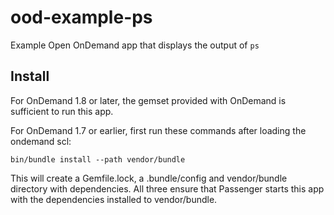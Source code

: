 # ood-example-ps

Example Open OnDemand app that displays the output of `ps`


## Install

For OnDemand 1.8 or later, the gemset provided with OnDemand is sufficient to run this app.

For OnDemand 1.7 or earlier, first run these commands after loading the ondemand scl:

    bin/bundle install --path vendor/bundle

This will create a Gemfile.lock, a .bundle/config and vendor/bundle directory with dependencies.
All three ensure that Passenger starts this app with the dependencies installed to vendor/bundle.
